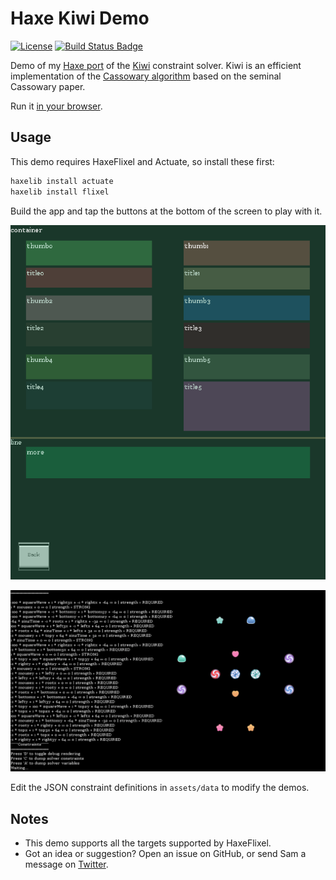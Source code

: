 # Haxe Kiwi Demo

[![License](https://img.shields.io/:license-mit-blue.svg?style=flat-square)](https://github.com/Tw1ddle/haxe-kiwi-demo/blob/master/LICENSE)
[![Build Status Badge](https://ci.appveyor.com/api/projects/status/github/Tw1ddle/haxe-kiwi-demo)](https://ci.appveyor.com/project/Tw1ddle/haxe-kiwi-demo)

Demo of my [Haxe port](https://github.com/Tw1ddle/haxe-kiwi) of the [Kiwi](https://github.com/nucleic/kiwi) constraint solver. Kiwi is an efficient implementation of the [Cassowary algorithm](https://constraints.cs.washington.edu/cassowary/) based on the seminal Cassowary paper.

Run it [in your browser](https://tw1ddle.github.io/haxe-kiwi-demo/).

## Usage

This demo requires HaxeFlixel and Actuate, so install these first:
```bash
haxelib install actuate
haxelib install flixel
```

Build the app and tap the buttons at the bottom of the screen to play with it.

![](screenshots/layout_demo.png?raw=true)

![](screenshots/equalities_demo.png?raw=true)

Edit the JSON constraint definitions in ```assets/data``` to modify the demos.

## Notes
* This demo supports all the targets supported by HaxeFlixel.
* Got an idea or suggestion? Open an issue on GitHub, or send Sam a message on [Twitter](https://twitter.com/Sam_Twidale).